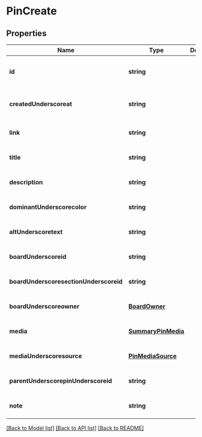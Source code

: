 # PinCreate

## Properties
Name | Type | Description | Notes
------------ | ------------- | ------------- | -------------
**id** | **string** |  | [optional] [readonly] [default to null]
**createdUnderscoreat** | **string** |  | [optional] [readonly] [default to null]
**link** | **string** |  | [optional] [default to null]
**title** | **string** |  | [optional] [default to null]
**description** | **string** |  | [optional] [default to null]
**dominantUnderscorecolor** | **string** |  | [optional] [default to null]
**altUnderscoretext** | **string** |  | [optional] [default to null]
**boardUnderscoreid** | **string** |  | [optional] [default to null]
**boardUnderscoresectionUnderscoreid** | **string** |  | [optional] [default to null]
**boardUnderscoreowner** | [**BoardOwner**](BoardOwner.md) |  | [optional] [default to null]
**media** | [**SummaryPinMedia**](SummaryPinMedia.md) |  | [optional] [default to null]
**mediaUnderscoresource** | [**PinMediaSource**](PinMediaSource.md) |  | [optional] [default to null]
**parentUnderscorepinUnderscoreid** | **string** |  | [optional] [default to null]
**note** | **string** |  | [optional] [default to null]

[[Back to Model list]](../README.md#documentation-for-models) [[Back to API list]](../README.md#documentation-for-api-endpoints) [[Back to README]](../README.md)


